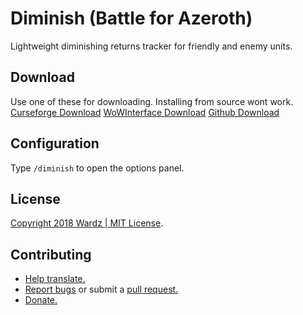 # Diminish (Battle for Azeroth)
Lightweight diminishing returns tracker for friendly and enemy units.

## Download
Use one of these for downloading. Installing from source wont work.
[Curseforge Download](https://www.curseforge.com/wow/addons/diminish)
[WoWInterface Download](https://www.wowinterface.com/downloads/info23628-DiminishDRTracker.html)
[Github Download](https://github.com/wardz/Diminish/releases)

## Configuration
Type ```/diminish``` to open the options panel.

## License
[Copyright 2018 Wardz | MIT License](https://opensource.org/licenses/mit-license.php).

## Contributing
- [Help translate.](https://wow.curseforge.com/projects/diminish/localization)
- [Report bugs](https://wow.curseforge.com/projects/diminish/issues) or submit a [pull request.](https://gist.github.com/Chaser324/ce0505fbed06b947d962)
- [Donate.](https://www.paypal.com/cgi-bin/webscr?cmd=_s-xclick&hosted_button_id=G6PATC82FGWHQ)

